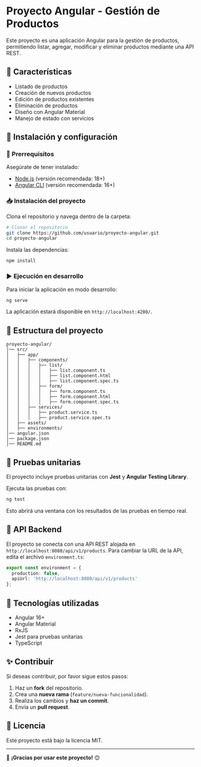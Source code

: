 # Proyecto Angular - Gestión de Productos

Este proyecto es una aplicación Angular para la gestión de productos, permitiendo listar, agregar, modificar y eliminar productos mediante una API REST.

## 📌 Características
- Listado de productos
- Creación de nuevos productos
- Edición de productos existentes
- Eliminación de productos
- Diseño con Angular Material
- Manejo de estado con servicios

## 🚀 Instalación y configuración

### 🔧 Prerrequisitos
Asegúrate de tener instalado:
- [Node.js](https://nodejs.org/) (versión recomendada: 18+)
- [Angular CLI](https://angular.io/cli) (versión recomendada: 16+)

### 📥 Instalación del proyecto
Clona el repositorio y navega dentro de la carpeta:

```sh
# Clonar el repositorio
git clone https://github.com/usuario/proyecto-angular.git
cd proyecto-angular
```

Instala las dependencias:
```sh
npm install
```

### ▶️ Ejecución en desarrollo
Para iniciar la aplicación en modo desarrollo:
```sh
ng serve
```
La aplicación estará disponible en `http://localhost:4200/`.

## 📁 Estructura del proyecto
```
proyecto-angular/
│── src/
│   ├── app/
│   │   ├── components/
│   │   │   ├── list/
│   │   │   │   ├── list.component.ts
│   │   │   │   ├── list.component.html
│   │   │   │   ├── list.component.spec.ts
│   │   │   ├── form/
│   │   │   │   ├── form.component.ts
│   │   │   │   ├── form.component.html
│   │   │   │   ├── form.component.spec.ts
│   │   ├── services/
│   │   │   ├── product.service.ts
│   │   │   ├── product.service.spec.ts
│   ├── assets/
│   ├── environments/
│── angular.json
│── package.json
│── README.md
```

## 🧪 Pruebas unitarias
El proyecto incluye pruebas unitarias con **Jest** y **Angular Testing Library**.

Ejecuta las pruebas con:
```sh
ng test
```
Esto abrirá una ventana con los resultados de las pruebas en tiempo real.

## 📌 API Backend
El proyecto se conecta con una API REST alojada en `http://localhost:8080/api/v1/products`. Para cambiar la URL de la API, edita el archivo `environment.ts`:
```typescript
export const environment = {
  production: false,
  apiUrl: 'http://localhost:8080/api/v1/products'
};
```

## 🔗 Tecnologías utilizadas
- Angular 16+
- Angular Material
- RxJS
- Jest para pruebas unitarias
- TypeScript

## ✨ Contribuir
Si deseas contribuir, por favor sigue estos pasos:
1. Haz un **fork** del repositorio.
2. Crea una **nueva rama** (`feature/nueva-funcionalidad`).
3. Realiza los cambios y **haz un commit**.
4. Envía un **pull request**.

## 📜 Licencia
Este proyecto está bajo la licencia MIT.

---

🚀 **¡Gracias por usar este proyecto!** 😊

